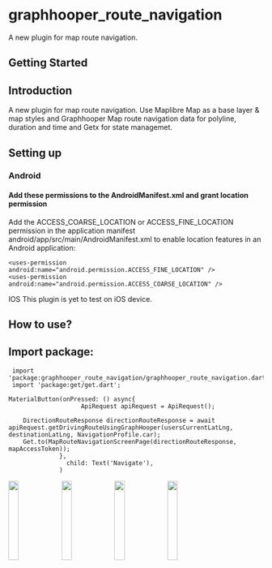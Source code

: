 # graphhooper_route_navigation
A new plugin for map route navigation.


## Getting Started

## Introduction
A new plugin for map route navigation. Use Maplibre Map as a base layer & map styles and Graphhooper Map route navigation data for polyline, duration and time and Getx for state managemet. 

## Setting up
### Android 
  #### Add these permissions to the AndroidManifest.xml and grant location permission 
Add the ACCESS_COARSE_LOCATION or ACCESS_FINE_LOCATION permission in the application manifest android/app/src/main/AndroidManifest.xml to enable location features in an Android application:

    <uses-permission android:name="android.permission.ACCESS_FINE_LOCATION" />
    <uses-permission android:name="android.permission.ACCESS_COARSE_LOCATION" />

IOS
This plugin is yet to test on iOS device.

## How to use?

## Import package:
```
 import 'package:graphhooper_route_navigation/graphhooper_route_navigation.dart';
 import 'package:get/get.dart';
 ```


```
MaterialButton(onPressed: () async{
                    ApiRequest apiRequest = ApiRequest();

    DirectionRouteResponse directionRouteResponse = await apiRequest.getDrivingRouteUsingGraphHooper(usersCurrentLatLng, destinationLatLng, NavigationProfile.car);
    Get.to(MapRouteNavigationScreenPage(directionRouteResponse, mapAccessToken));
              },
                child: Text('Navigate'),
              )
```
<p float="middle">  
<img src="https://user-images.githubusercontent.com/17323912/209923884-2c939623-a9f2-4572-a793-4d64b09664e6.jpg" width=20% height=20%>
<img src="https://user-images.githubusercontent.com/17323912/209923878-47670cb5-eb20-472c-b43f-4bab71358aa6.jpg" width=20% height=20%>
<img src="https://user-images.githubusercontent.com/17323912/209923880-393e4e23-f976-45bb-b37a-e893e30af802.jpg" width=20% height=20%>
    <img src="https://user-images.githubusercontent.com/17323912/209923874-a5d19b57-601e-4109-940c-69175e48c84e.jpg" width=20% height=20%>
</p>
